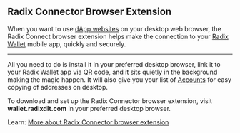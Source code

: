 ## Radix Connector Browser Extension

When you want to use [dApp websites](?glossaryAnchor=dapps) on your desktop web browser, the Radix Connect browser extension helps make the connection to your [Radix Wallet](?glossaryAnchor=radixwallet) mobile app, quickly and securely.

---

All you need to do is install it in your preferred desktop browser, link it to your Radix Wallet app via QR code, and it sits quietly in the background making the magic happen. It will also give you your list of [Accounts](?glossaryAnchor=accounts) for easy copying of addresses on desktop.

To download and set up the Radix Connector browser extension, visit **wallet.radixdlt.com** in your preferred desktop browser.

Learn: [More about Radix Connector browser extension](https://learn.radixdlt.com/article/what-is-the-radix-connector-browser-extension)
